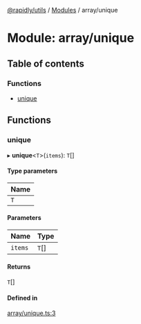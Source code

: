 [@rapidly/utils](../README.md) / [Modules](../modules.md) / array/unique

# Module: array/unique

## Table of contents

### Functions

- [unique](array_unique.md#unique)

## Functions

### unique

▸ **unique**<`T`\>(`items`): `T`[]

#### Type parameters

| Name |
| :------ |
| `T` |

#### Parameters

| Name | Type |
| :------ | :------ |
| `items` | `T`[] |

#### Returns

`T`[]

#### Defined in

[array/unique.ts:3](https://github.com/canguser/rapidly-utils/blob/47e660a/main/array/unique.ts#L3)
